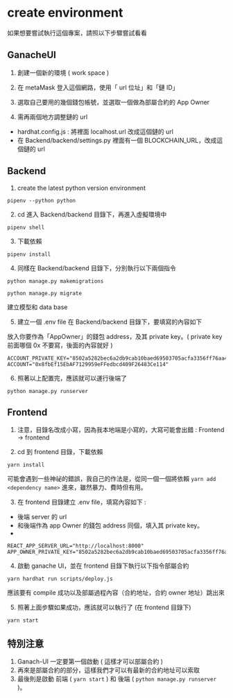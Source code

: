 # create environment

如果想要嘗試執行這個專案，請照以下步驟嘗試看看

## GanacheUI

1. 創建一個新的環境 ( work space )

2. 在 metaMask 登入這個網路，使用「 url 位址」和「鏈 ID」

3. 選取自己要用的幾個錢包帳號，並選取一個做為部屬合約的 App Owner

4. 需再兩個地方調整鏈的 url
   
- hardhat.config.js : 將裡面 localhost.url 改成這個鏈的 url
- 在 Backend/backend/settings.py 裡面有一個 BLOCKCHAIN_URL，改成這個鏈的 url

## Backend

1. create the latest python version environment

```shell
pipenv --python python
```

2. cd 進入 Backend/backend 目錄下，再進入虛擬環境中

```shell
pipenv shell
```

3. 下載依賴
   
```shell
pipenv install
```

4. 同樣在 Backend/backend 目錄下，分別執行以下兩個指令

```shell
python manage.py makemigrations
```

```shell
python manage.py migrate
```

建立模型和 data base

5. 建立一個 .env file 在 Backend/backend 目錄下，要填寫的內容如下

放入你要作為「AppOwner」的錢包 address，及其 private key。( private key 前面哪個 0x 不要寫，後面的內容就好 )

```plain
ACCOUNT_PRIVATE_KEY="8502a5282bec6a2db9cab10baed69503705acfa3356ff76aa40454a95453b830"
ACCOUNT="0x8fbEf15EbAF7129959eFFedbcd409F26483Ce114" 
```

6. 照著以上配置完，應該就可以運行後端了

```shell
python manage.py runserver
```

## Frontend

1. 注意，目錄名改成小寫，因為我本地端是小寫的，大寫可能會出錯 : Frontend -> frontend

2. cd 到 frontend 目錄，下載依賴

```shell
yarn install
```

可能會遇到一些神祕的錯誤，我自己的作法是，從同一個一個將依賴 `yarn add <dependency name>` 進來，雖然暴力、費時但有用。

3. 在 frontend 目錄建立 .env file，填寫內容如下 : 

- 後端 server 的 url    
- 和後端作為 app Owner 的錢包 address 同個，填入其 private key。
- 
```plain
REACT_APP_SERVER_URL="http://localhost:8000"
APP_OWNER_PRIVATE_KEY="8502a5282bec6a2db9cab10baed69503705acfa3356ff76aa40454a95453b830"
```

4. 啟動 ganache UI，並在 frontend 目錄下執行以下指令部屬合約

```shell
yarn hardhat run scripts/deploy.js
```
應該要有 compile 成功以及部屬過程內容（合約地址，合約 owner 地址）跳出來

5. 照著上面步驟如果成功，應該就可以執行了 (在 frontend 目錄下)

```shell
yarn start
```

## 特別注意

1.  Ganach-UI 一定要第一個啟動 ( 這樣才可以部屬合約 )
2.  再來是部屬合約的部分，這樣我們才可以有最新的合約地址可以索取
3.  最後則是啟動 前端 ( `yarn start` ) 和 後端 ( `python manage.py runserver` )。


